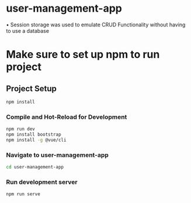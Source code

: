 # user-management-app

• Session storage was used to emulate CRUD Functionality without having to use a database

# Make sure to set up npm to run project

## Project Setup

```sh
npm install
```

### Compile and Hot-Reload for Development

```sh
npm run dev
npm install bootstrap
npm install -g @vue/cli
```

### Navigate to user-management-app

```sh
cd user-management-app
```

### Run development server

```sh
npm run serve
```
